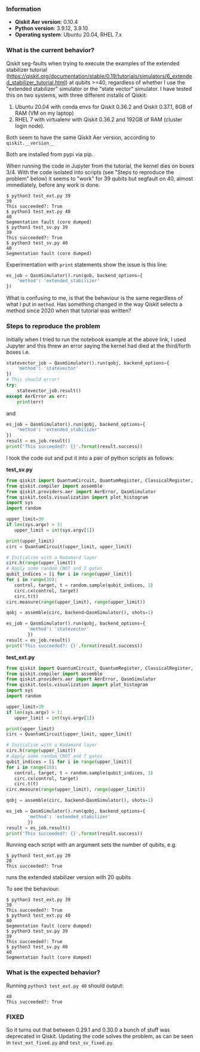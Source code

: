 ### Information

- **Qiskit Aer version**: 0.10.4 
- **Python version**: 3.9.12, 3.9.10
- **Operating system**: Ubuntu 20.04, RHEL 7.x

### What is the current behavior?

Qiskit seg-faults when trying to execute the examples of the extended stabilizer tutorial (https://qiskit.org/documentation/stable/0.19/tutorials/simulators/6_extended_stabilizer_tutorial.html) at qubits >=40, regardless of whether I use the "extended stabilizer" simulator or the "state vector" simulator.  I have tested this on two systems, with three different installs of Qiskit:

1. Ubuntu 20.04 with conda envs for Qiskit 0.36.2 and Qiskit 0.37.1, 8GB of RAM (VM on my laptop)
2. RHEL 7 with virtualenv with Qiskit 0.36.2 and 192GB of RAM (cluster login node).

Both seem to have the same Qiskit Aer version, according to `qiskit.__version__`

Both are installed from pypi via pip.

When running the code in Jupyter from the tutorial, the kernel dies on boxes 3/4.  With the code isolated into scripts (see "Steps to reproduce the problem" below) it seems to "work" for 39 qubits but segfault on 40, almost immediately, before any work is done.

```
$ python3 test_ext.py 39
39
This succeeded?: True
$ python3 test_ext.py 40
40
Segmentation fault (core dumped)
$ python3 test_sv.py 39
39
This succeeded?: True
$ python3 test_sv.py 40
40
Segmentation fault (core dumped)
```

Experimentation with `print` statements show the issue is this line:

```python
es_job = QasmSimulator().run(qob, backend_options={
    'method': 'extended_stabilizer'
})
```

What is confusing to me, is that the behaviour is the same regardless of what I put in `method`.  Has something changed in the way Qiskit selects a method since 2020 when that tutorial was written?

### Steps to reproduce the problem

Initially when I tried to run the notebook example at the above link, I used Jupyter and this threw an error saying the kernel had died at the third/forth boxes i.e.

```python
statevector_job = QasmSimulator().run(qobj, backend_options={
    'method': 'statevector'
})
# This should error!
try:
    statevector_job.result()
except AerError as err:
    print(err)
```

and

```python
es_job = QasmSimulator().run(qobj, backend_options={
    'method': 'extended_stabilizer'
})
result = es_job.result()
print('This succeeded?: {}'.format(result.success))
```

I took the code out and put it into a pair of python scripts as follows:

**test_sv.py**
```python
from qiskit import QuantumCircuit, QuantumRegister, ClassicalRegister, transpile
from qiskit.compiler import assemble
from qiskit.providers.aer import AerError, QasmSimulator
from qiskit.tools.visualization import plot_histogram
import sys
import random   

upper_limit=39
if len(sys.argv) > 1:
   upper_limit = int(sys.argv[1])

print(upper_limit)
circ = QuantumCircuit(upper_limit, upper_limit)

# Initialise with a Hadamard layer
circ.h(range(upper_limit))
# Apply some random CNOT and T gates
qubit_indices = [i for i in range(upper_limit)]
for i in range(10):
   control, target, t = random.sample(qubit_indices, 3)
   circ.cx(control, target)
   circ.t(t)
circ.measure(range(upper_limit), range(upper_limit))

qobj = assemble(circ, backend=QasmSimulator(), shots=1)

es_job = QasmSimulator().run(qobj, backend_options={
        'method': 'statevector'
        })
result = es_job.result()
print('This succeeded?: {}'.format(result.success))
```

**test_ext.py**
```python
from qiskit import QuantumCircuit, QuantumRegister, ClassicalRegister, transpile
from qiskit.compiler import assemble
from qiskit.providers.aer import AerError, QasmSimulator
from qiskit.tools.visualization import plot_histogram
import sys
import random   

upper_limit=39
if len(sys.argv) > 1:
   upper_limit = int(sys.argv[1])

print(upper_limit)
circ = QuantumCircuit(upper_limit, upper_limit)

# Initialise with a Hadamard layer
circ.h(range(upper_limit))
# Apply some random CNOT and T gates
qubit_indices = [i for i in range(upper_limit)]
for i in range(10):
   control, target, t = random.sample(qubit_indices, 3)
   circ.cx(control, target)
   circ.t(t)
circ.measure(range(upper_limit), range(upper_limit))

qobj = assemble(circ, backend=QasmSimulator(), shots=1)

es_job = QasmSimulator().run(qobj, backend_options={
        'method': 'extended_stabilizer'
        })
result = es_job.result()
print('This succeeded?: {}'.format(result.success))
```

Running each script with an argument sets the number of qubits, e.g.

```
$ python3 test_ext.py 20
20
This succeeded?: True
```

runs the extended stabilizer version with 20 qubits

To see the behaviour:

```
$ python3 test_ext.py 39
39
This succeeded?: True
$ python3 test_ext.py 40
40
Segmentation fault (core dumped)
$ python3 test_sv.py 39
39
This succeeded?: True
$ python3 test_sv.py 40
40
Segmentation fault (core dumped)
```

### What is the expected behavior?

Running `python3 test_ext.py 40` should output:

```
40
This succeeded?: True
```

### FIXED

So it turns out that between 0.29.1 and 0.30.0 a bunch of stuff was deprecated in Qiskit. Updating the code solves the problem, as can be seen in `test_ext_fixed.py` and `test_sv_fixed.py`.
